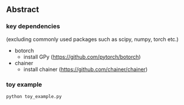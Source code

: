 ## Abstract


### key dependencies 
(excluding commonly used packages such as scipy, numpy, torch etc.)
* botorch
    * install GPy (https://github.com/pytorch/botorch)
* chainer
    * install chainer (https://github.com/chainer/chainer)

### toy example 
```bash
python toy_example.py
```

